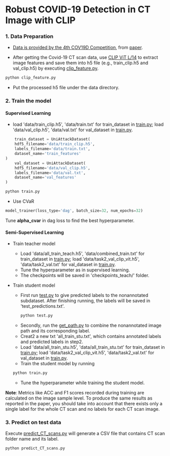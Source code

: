 # Robust COVID-19 Detection in CT Image with CLIP

### 1. Data Preparation
* [Data is provided by the 4th COV19D Competition](https://mlearn.lincoln.ac.uk/ai-mia-cov19d-competition/), from [paper](https://arxiv.org/pdf/2403.02192v2.pdf). 

* After getting the Covid-19 CT scan data, use [CLIP ViT L/14](https://github.com/openai/CLIP) to extract image features and save them into h5 file (e.g., train_clip.h5 and val_clip.h5) by executing [clip_feature.py](./clip_feature.py). 
```python
python clip_feature.py
```

* Put the processed h5 file under the data directory.

### 2. Train the model 
#### Supervised Learning
* load 'data/train_clip.h5', 'data/train.txt' for train_dataset in [train.py](./train.py); load 'data/val_clip.h5', 'data/val.txt' for val_dataset in [train.py](./train.py).

```python
    train_dataset = UniAttackDataset(
    hdf5_filename='data/train_clip.h5',
    labels_filename='data/train.txt',
    dataset_name='train_features'
)
    val_dataset = UniAttackDataset(
    hdf5_filename='data/val_clip.h5',
    labels_filename='data/val.txt',
    dataset_name='val_features'
)
```

```python
python train.py
```

* Use CVaR

```python
model_trainer(loss_type='dag', batch_size=32, num_epochs=32)
```
Tune **alpha_cvar** in dag loss to find the best hyperparameter. 

#### Semi-Supervised Learning
* Train teacher model
  * Load 'data/all_train_teach.h5', 'data/combined_train.txt' for train_dataset in [train.py](./train.py); load 'data/task2_val_clip_vit.h5', 'data/task2_val.txt' for val_dataset in [train.py](./train.py).
  * Tune the hyperparameter as in supervised learning.
  * The checkpoints will be saved in 'checkpoints_teach/' folder.

* Train student model
  * First run [test.py](./test.py) to give predicted labels to the nonannotated subdataset. After finishing running, the labels will be saved in 'test_predictions.txt'.
    ```python
    python test.py
    ```
  * Secondly, run the [get_path.py](./get_path.py) to combine the nonannotated image path and its corresponding label.
  * Creat2 a new txt 'all_train_stu.txt', which contains annotated labels and predicted labels in step2.
  * Load 'data/all_train_stu.h5', 'data/all_train_stu.txt' for train_dataset in [train.py](./train.py); load 'data/task2_val_clip_vit.h5', 'data/task2_val.txt' for val_dataset in [train.py](./train.py).
  * Train the student model by running

  ```python
  python train.py
  ```
  *  Tune the hyperparameter while training the student model.

**Note**: Metrics like ACC and F1 scores recorded during training are calculated on the image sample level. To produce the same results as reported in the paper, you should take into account that there exists only a single label for the whole CT scan and no labels for each CT scan image.
    
### 3. Predict on test data
Execute [predict_CT_scans.py](./predict_CT_scans.py) will generate a CSV file that contains CT scan folder name and its label.
```python
python predict_CT_scans.py
```

  

